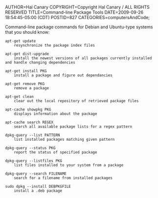 AUTHOR=Hal Canary
COPYRIGHT=Copyright Hal Canary / ALL RIGHTS RESERVED
TITLE=Command-line Package Tools
DATE=2009-09-26 18:54:45-05:00 (CDT)
POSTID=827
CATEGORIES=computersAndCode;

Command-line package commands for Debian and Ubuntu-type systems that you should know:

    apt-get update
        resynchronize the package index files

    apt-get dist-upgrade
        install the newest versions of all packages currently installed and handle changing dependencies

    apt-get install PKG
        install a package and figure out dependancies

    apt-get remove PKG
        remove a package

    apt-get clean
        clear out the local repository of retrieved package files

    apt-cache showpkg PKG
        displays information about the package

    apt-cache search REGEX
        search all available package lists for a regex pattern

    dpkg-query --list PATTERN
        list installed packages matching given pattern

    dpkg-query --status PKG
        report the status of specified package

    dpkg-query --listfiles PKG
        list files installed to your system from a package

    dpkg-query --search FILENAME
        search for a filename from installed packages

    sudo dpkg --install DEBPKGFILE
        install a .deb package
